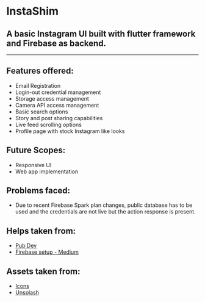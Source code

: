# InstaShim

## A basic Instagram UI built with flutter framework and Firebase as backend.
---
## Features offered:
- Email Registration
- Login-out credential management
- Storage access management
- Camera API access management
- Basic search options
- Story and post sharing capabilities
- Live feed scrolling options
- Profile page with stock Instagram like looks

## Future Scopes:
- Responsive UI
- Web app implementation

## Problems faced:
- Due to recent Firebase Spark plan changes, public database has to be used and the credentials are not live but the action response is present.

## Helps taken from:
- [Pub Dev](https://www.pub.dev)
- [Firebase setup - Medium](https://medium.com/enappd/adding-firebase-to-your-flutter-app-281b8f391b47)

## Assets taken from:
- [Icons](https://mui.com/material-ui/material-icons/)
- [Unsplash](https://unsplash.com/)